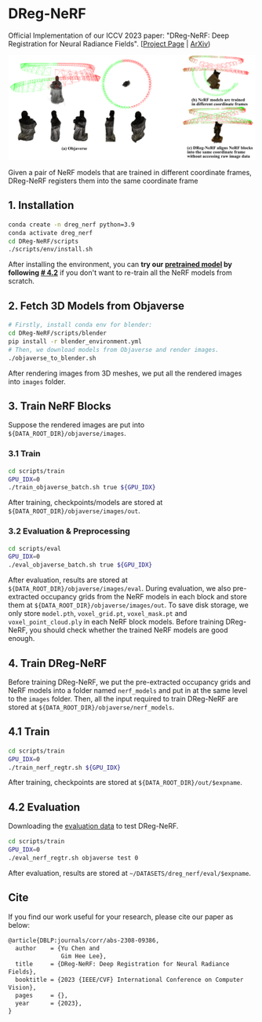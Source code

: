 # DReg-NeRF

Official Implementation of our ICCV 2023 paper: "DReg-NeRF: Deep Registration for Neural Radiance Fields". [[Project Page](https://aibluefisher.github.io/DReg-NeRF/) | [ArXiv](http://arxiv.org/abs/2308.09386))

![](./static/teaser.png)

Given a pair of NeRF models that are trained in different coordinate frames, DReg-NeRF registers them into the same coordinate frame

## 1. Installation

```sh
conda create -n dreg_nerf python=3.9
conda activate dreg_nerf
cd DReg-NeRF/scripts
./scripts/env/install.sh
```

After installing the environment, you can **try our [pretrained model](https://drive.google.com/drive/folders/1fS7xg8pPXPPkReSuQLSONZHMaqJoaaJI?usp=drive_link) by following [# 4.2](#42-evaluation)** if you don't want to re-train all the NeRF models from scratch.

## 2. Fetch 3D Models from Objaverse

```sh
# Firstly, install conda env for blender:
cd DReg-NeRF/scripts/blender
pip install -r blender_environment.yml
# Then, we download models from Objaverse and render images.
./objaverse_to_blender.sh
```
After rendering images from 3D meshes, we put all the rendered images into `images` folder.

## 3. Train NeRF Blocks

Suppose the rendered images are put into `${DATA_ROOT_DIR}/objaverse/images`.

### 3.1 Train

```sh
cd scripts/train
GPU_IDX=0
./train_objaverse_batch.sh true ${GPU_IDX}
```

After training, checkpoints/models are stored at `${DATA_ROOT_DIR}/objaverse/images/out`.

### 3.2 Evaluation & Preprocessing

```sh
cd scripts/eval
GPU_IDX=0
./eval_objaverse_batch.sh true ${GPU_IDX}
```
After evaluation, results are stored at `${DATA_ROOT_DIR}/objaverse/images/eval`. During evaluation, we also pre-extracted occupancy grids from the NeRF models in each block and store them at `${DATA_ROOT_DIR}/objaverse/images/out`. To save disk storage, we only store `model.pth`, `voxel_grid.pt`, `voxel_mask.pt` and `voxel_point_cloud.ply` in each NeRF block models. Before training DReg-NeRF, you should check whether the trained NeRF models are good enough.


## 4. Train DReg-NeRF

Before training DReg-NeRF, we put the pre-extracted occupancy grids and NeRF models into a folder named `nerf_models` and put in at the same level to the `images` folder. Then, all the input required to train DReg-NeRF are stored at `${DATA_ROOT_DIR}/objaverse/nerf_models`.

## 4.1 Train

```sh
cd scripts/train
GPU_IDX=0
./train_nerf_regtr.sh ${GPU_IDX}
```
After training, checkpoints are stored at `${DATA_ROOT_DIR}/out/$expname`.

## 4.2 Evaluation

Downloading the [evaluation data](https://drive.google.com/drive/folders/1iQ7TlcqCbbKDBnEt4QBxaV2k1N1vQZzm?usp=sharing) to test DReg-NeRF.
```sh
cd scripts/train
GPU_IDX=0
./eval_nerf_regtr.sh objaverse test 0
```

After evaluation, results are stored at `~/DATASETS/dreg_nerf/eval/$expname`.


## Cite

If you find our work useful for your research, please cite our paper as below:
```
@article{DBLP:journals/corr/abs-2308-09386,
  author    = {Yu Chen and
               Gim Hee Lee},
  title     = {DReg-NeRF: Deep Registration for Neural Radiance Fields},
  booktitle = {2023 {IEEE/CVF} International Conference on Computer Vision},
  pages     = {},
  year      = {2023},
}
```